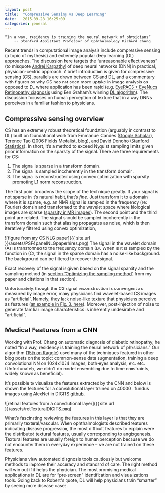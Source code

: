 ```yaml
---
layout: post
title:  "Compressive Sensing vs Deep Learning"
date:   2015-09-28 16:25:09
categories: general
---
```


	“In a way, residency is training the neural network of physicians”
		-- Stanford Assistant Professor of Ophthalmology Richard Chang

Recent trends in computational image analysis include compressive sensing (a topic of my thesis) and extremely popular deep learning (DL) approaches. The discussion here targets the “unreasonable effectiveness” (to misquote [Andrej Karpathy][karpathyBlog]) of deep neural networks (DNN) in practical, physician-centric approach.  A brief introduction is given for compressive sensing (CS), parallels are drawn between CS and DL, and a commentary with figures on why CS has not seen more uptake in image analysis as opposed to DL where application has been rapid (e.g. [EyePACS + EyeNucs Retinopathy diagnosis][eyeNucs] using Ben Graham’s winning [DL algorithm][benKaggle]).  The discussion focusses on human perception of texture that in a way DNNs perceives in a familiar fashion to physicians.  

Compressive sensing overview
------------
CS has an extremely robust theoretical foundation (arguably in contrast to DL) built on foundational work from Emmanuel Candes ([Google Scholar][emmScholar]), Terence Tao (2006 Fields Medalist, [blog][terryBlog]), and David Donoho ([Stanford Statistics][donohoStats]).  In short, it’s a method to exceed Nyquist sampling limits given prior information on the sparsity of the signal.  There are three requirements for CS:

1.	The signal is sparse in a transform domain.
2.	The signal is sampled incoherently in the transform domain.
3.	The signal is reconstructed using convex optimization with sparsity promoting L1 norm reconstruction.

The first point broadens the scope of the technique greatly.  If your signal is not sparse in it’s natural habit, that’s *fine*.  Just transform it to a domain where it is sparse, e.g. an NMR signal is sampled in the frequency (re: Fourier) domain and transformed to the wavelet space where biological images are sparse ([sparsity in MR images][LustigCS]).  The second point and the third point are related.  The signal should be sampled incoherently in the transform domain such that aliasing propagates as noise, which is then iteratively filtered using convex optimization, 

![figure from my CS NLG paper]({{ site.url }}/assets/PSF4panelNLGpaperhires.png)
The signal in the wavelet domain (A) is transformed to the frequency domain (B).  When is it is sampled by the function in (C), the signal in the sparse domain has a noise-like background.  The background can be filtered to recover the signal.

Exact recovery of the signal is given based on the signal sparsity and the sampling method (in [section “Optimizing the sampling method”][csNLGpaper] from my paper and citations in that section).  

Unfortunately, though the CS signal reconstruction is convergent as measured by image error, many physicians find wavelet-based CS images as “artificial”.  Namely, they lack noise-like texture that physicians perceive as features ([an example in Fig. 3. here][LustigCS]).  Moreover, post-injection of noise to generate familiar image characteristics is inherently undesirable and “artificial”.

Medical Features from a CNN
------------
Working with Prof. Chang on automatic diagnosis of diabetic retinopathy, he noted “In a way, residency is training the neural network of physicians.”  Our algorithm ([15th on Kaggle][kaggleLeaderboard]) used many of the techniques featured in other blog posts on the topic: common-sense data augmentation, training a deep convolutional NN on 1024x1024 images, both-eyes analysis, etc. etc.  (Unfortunately, we didn't do model ensembling due to time constraints, widely known as beneficial).

It’s possible to visualize the features extracted by the CNN and below is shown the features for a convolutional layer trained on 40000+ fundus images using AlexNet in DIGITS [github][digitsNV].

![retinal features from a convolutional layer]({{ site.url }}/assets/retTexturalDIGITS.png)

What’s fascinating reviewing the features in this layer is that they are primarily textural/vascular.  When ophthalmologists described features indicating disease progression, the most difficult features to explain were the distributed textural features, usually corresponding to angiogenesis.  Textural features are usually foreign to human perception because we do not encounter them in everyday experience – we are not trained on these features.

Physicians view automated diagnosis tools cautiously but welcome methods to improve their accuracy and standard of care.  The right method will win out if it helps the physician.  The most promising medical applications in DL are for “pre-screen” identification and visualizations tools. Going back to Robert's quote, DL will help physicians train “smarter” by seeing more disease cases.

[karpathyBlog]:   http://karpathy.github.io/2015/05/21/rnn-effectiveness/
[eyeNucs]:        http://ir.uiowa.edu/cgi/viewcontent.cgi?article=1033&context=omia
[benKaggle]:      https://www.kaggle.com/c/diabetic-retinopathy-detection/forums/t/15801/competition-report-min-pooling-and-thank-you/89062
[emmScholar]:     https://scholar.google.com/citations?user=nRQi4O8AAAAJ&hl=en&oi=ao
[terryBlog]:      https://terrytao.wordpress.com
[donohoStats]:    https://statistics.stanford.edu/people/david-donoho
[LustigCS]:       http://onlinelibrary.wiley.com/doi/10.1002/mrm.21391/abstract
[csNLGpaper]:     http://onlinelibrary.wiley.com/doi/10.1002/mrm.25364/abstract
[kaggleLeaderboard]: https://www.kaggle.com/c/diabetic-retinopathy-detection/leaderboard
[digitsNV]:       https://github.com/NVIDIA/DIGITS
